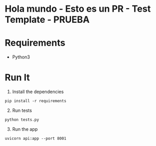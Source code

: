 # Hola mundo - Esto es un PR - Test Template - PRUEBA

# Requirements
-  Python3


# Run It

1. Install the dependencies
```
pip install -r requirements
```
2. Run tests
```
python tests.py
```
3. Run the app
```
uvicorn api:app --port 8001
```